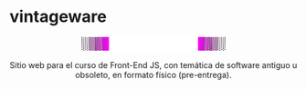 # vintageware

<div style="text-align: center;">
    <img src="https://github.com/jmp-software/vintageware/blob/main/assets/art/header.png" alt="Image" style="width: 50%;" />
    <p>Sitio web para el curso de Front-End JS, con temática de software antiguo u obsoleto, en formato físico (pre-entrega).</p>
</div>
